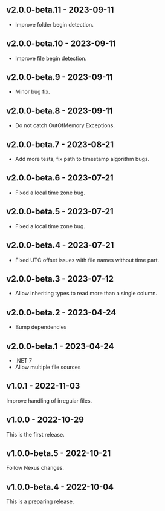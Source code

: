 ## v2.0.0-beta.11 - 2023-09-11

- Improve folder begin detection.

## v2.0.0-beta.10 - 2023-09-11

- Improve file begin detection.

## v2.0.0-beta.9 - 2023-09-11

- Minor bug fix.

## v2.0.0-beta.8 - 2023-09-11

- Do not catch OutOfMemory Exceptions.

## v2.0.0-beta.7 - 2023-08-21

- Add more tests, fix path to timestamp algorithm bugs.

## v2.0.0-beta.6 - 2023-07-21

- Fixed a local time zone bug.

## v2.0.0-beta.5 - 2023-07-21

- Fixed a local time zone bug.

## v2.0.0-beta.4 - 2023-07-21

- Fixed UTC offset issues with file names without time part.

## v2.0.0-beta.3 - 2023-07-12

- Allow inheriting types to read more than a single column.

## v2.0.0-beta.2 - 2023-04-24

- Bump dependencies

## v2.0.0-beta.1 - 2023-04-24

- .NET 7
- Allow multiple file sources

## v1.0.1 - 2022-11-03

Improve handling of irregular files.

## v1.0.0 - 2022-10-29

This is the first release.

## v1.0.0-beta.5 - 2022-10-21

Follow Nexus changes.

## v1.0.0-beta.4 - 2022-10-04

This is a preparing release.
